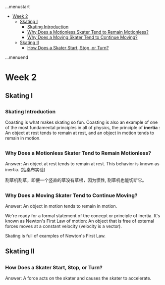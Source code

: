 ...menustart

 - [Week 2](#65c4ba2387f7eb9eb19a3404f6e9e578)
     - [Skating I](#15cc068ce06a999646d795adcd4aafe3)
         - [Skating Introduction](#9a925bed844d18ebf5fa51e6789e437c)
         - [Why Does a Motionless Skater Tend to Remain Motionless?](#b5cbea3dc794267b60153a80e05b8e6d)
         - [Why Does a Moving Skater Tend to Continue Moving?](#76f7d996e867ae6e921f9801d5bbbd4d)
     - [Skating II](#2295c7f704860345a08ab682bce7f3c1)
         - [How Does a Skater Start, Stop, or Turn?](#cb911b2cc38a22fff519302b09740541)

...menuend


<h2 id="65c4ba2387f7eb9eb19a3404f6e9e578"></h2>

# Week 2

<h2 id="15cc068ce06a999646d795adcd4aafe3"></h2>

## Skating I

<h2 id="9a925bed844d18ebf5fa51e6789e437c"></h2>

### Skating Introduction 

Coasting is what makes skating so fun.  Coasting is also an example of one of the most fundamental principles in all of physics, the principle of **inertia** : An object at rest tends to remain at rest,  and an object in motion tends to remain in motion.  


<h2 id="b5cbea3dc794267b60153a80e05b8e6d"></h2>

### Why Does a Motionless Skater Tend to Remain Motionless?

Answer: An object at rest tends to remain at rest.  This behavior is known as inertia. (抽桌布实验)

割草机割草，即便一个竖直的草没有草根，因为惯性, 割草机也能切断它。


<h2 id="76f7d996e867ae6e921f9801d5bbbd4d"></h2>

### Why Does a Moving Skater Tend to Continue Moving?

Answer: An object in motion tends to remain in motion.

We're ready for a formal statement of the concept or principle of inertia. It's known as Newton's First Law of motion: An object that is free of external forces  moves at a constant velocity (velocity is a vector).

Skating is full of examples of Newton's First Law. 


<h2 id="2295c7f704860345a08ab682bce7f3c1"></h2>

## Skating II

<h2 id="cb911b2cc38a22fff519302b09740541"></h2>

### How Does a Skater Start, Stop, or Turn?

Answer: A force acts on the skater and causes the skater to accelerate. 



